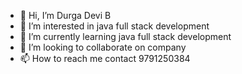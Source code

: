 - 👋 Hi, I’m Durga Devi B
- 👀 I’m interested in java full stack development
- 🌱 I’m currently learning java full stack development
- 💞️ I’m looking to collaborate on company
- 📫 How to reach me contact 9791250384


